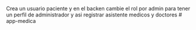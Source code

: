 Crea un usuario paciente y en el backen cambie el rol por admin 
para tener un perfil de administrador 
y asi registrar asistente medicos y doctores
#   a p p - m e d i c a 
 
 
